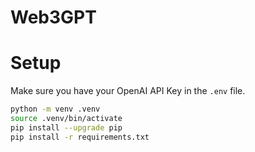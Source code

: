 # Web3GPT


# Setup
Make sure you have your OpenAI API Key in the `.env` file.

```bash
python -m venv .venv
source .venv/bin/activate
pip install --upgrade pip
pip install -r requirements.txt
```
